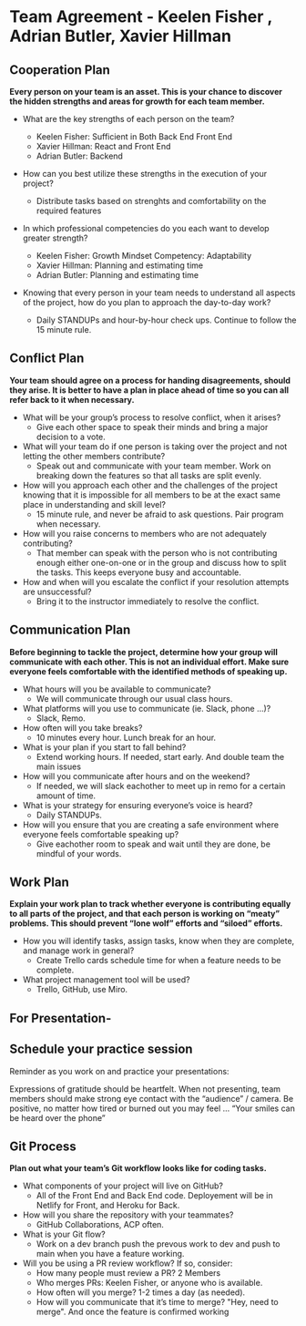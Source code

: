 # **Team Agreement - Keelen Fisher , Adrian Butler, Xavier Hillman**

## Cooperation Plan

**Every person on your team is an asset. This is your chance to discover the hidden strengths and areas for growth for each team member.**

- What are the key strengths of each person on the team?
  - Keelen Fisher: Sufficient in Both Back End Front End
  - Xavier Hillman: React and Front End
  - Adrian Butler:  Backend
- How can you best utilize these strengths in the execution of your project?
  - Distribute tasks based on strenghts and comfortability on the required features
- In which professional competencies do you each want to develop greater strength?
  - Keelen Fisher: Growth Mindset Competency: Adaptability
  - Xavier Hillman: Planning and estimating time
  - Adrian Butler:  Planning and estimating time

- Knowing that every person in your team needs to understand all aspects of the project, how do you plan to approach the day-to-day work?

  - Daily STANDUPs and hour-by-hour check ups. Continue to follow the 15 minute rule.

## Conflict Plan

**Your team should agree on a process for handing disagreements, should they arise. It is better to have a plan in place ahead of time so you can all refer back to it when necessary.**

- What will be your group’s process to resolve conflict, when it arises?
  - Give each other space to speak their minds and bring a major decision to a vote.
- What will your team do if one person is taking over the project and not letting the other members contribute?
  - Speak out and communicate with your team member. Work on breaking down the features so that all tasks are split evenly.
- How will you approach each other and the challenges of the project knowing that it is impossible for all members to be at the exact same place in understanding and skill level?
  - 15 minute rule, and never be afraid to ask questions. Pair program when necessary.
- How will you raise concerns to members who are not adequately contributing?
  - That member can speak with the person who is not contributing enough either one-on-one or in the group and discuss how to split the tasks. This keeps everyone busy and accountable.
- How and when will you escalate the conflict if your resolution attempts are unsuccessful?
  - Bring it to the instructor immediately to resolve the conflict.

## Communication Plan

**Before beginning to tackle the project, determine how your group will communicate with each other. This is not an individual effort. Make sure everyone feels comfortable with the identified methods of speaking up.**

- What hours will you be available to communicate?
  - We will communicate through our usual class hours.
- What platforms will you use to communicate (ie. Slack, phone …)?
  - Slack, Remo.
- How often will you take breaks?
  - 10 minutes every hour. Lunch break for an hour.
- What is your plan if you start to fall behind?
  - Extend working hours. If needed, start early. And double team the main issues
- How will you communicate after hours and on the weekend?
  - If needed, we will slack eachother to meet up in remo for a certain amount of time.
- What is your strategy for ensuring everyone’s voice is heard?
  - Daily STANDUPs.
- How will you ensure that you are creating a safe environment where everyone feels comfortable speaking up?
  - Give eachother room to speak and wait until they are done, be mindful of your words.

## Work Plan

**Explain your work plan to track whether everyone is contributing equally to all parts of the project, and that each person is working on “meaty” problems. This should prevent “lone wolf” efforts and “siloed” efforts.**

- How you will identify tasks, assign tasks, know when they are complete, and manage work in general?
  - Create Trello cards schedule time for when a feature needs to be complete.
- What project management tool will be used?
  - Trello, GitHub, use Miro.

## For Presentation-

## Schedule your practice session

Reminder as you work on and practice your presentations:

Expressions of gratitude should be heartfelt.
When not presenting, team members should make strong eye contact with the “audience” / camera.
Be positive, no matter how tired or burned out you may feel … “Your smiles can be heard over the phone”

## Git Process

**Plan out what your team’s Git workflow looks like for coding tasks.**

- What components of your project will live on GitHub?
  - All of the Front End and Back End code. Deployement will be in Netlify for Front, and Heroku for Back.
- How will you share the repository with your teammates?
  - GitHub Collaborations, ACP often.
- What is your Git flow?
  - Work on a dev branch push the prevous work to dev and push to main when you have a feature working.
- Will you be using a PR review workflow? If so, consider:
  - How many people must review a PR? 2 Members
  - Who merges PRs: Keelen Fisher, or anyone who is available.
  - How often will you merge? 1-2 times a day (as needed).
  - How will you communicate that it’s time to merge? "Hey, need to merge". And once the feature is confirmed working
